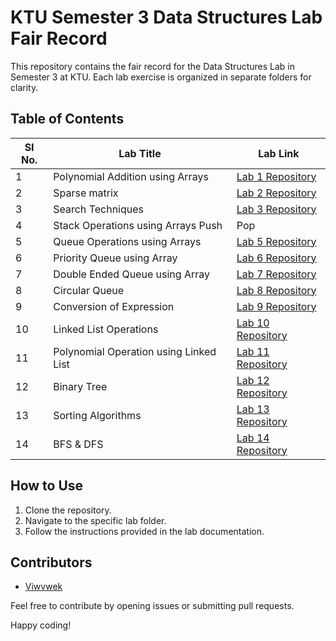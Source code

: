 # KTU Semester 3 Data Structures Lab Fair Record

This repository contains the fair record for the Data Structures Lab in Semester 3 at KTU. Each lab exercise is organized in separate folders for clarity.

## Table of Contents

| SI No. | Lab Title                                               | Lab Link                                                                                                  |
|--------|---------------------------------------------------------|-----------------------------------------------------------------------------------------------------------|
| 1      | Polynomial Addition using Arrays                       | [Lab 1 Repository](https://github.com/Viwvwek/KTU-S3-DS-LAB-FAIR-RECORD/tree/26050d18d14aa4a39a21ea9dc6ac43e2ff737bb2/CYCLE%201/POLYNOMIAL%20ADDITION/ARRAYS) |
| 2      | Sparse matrix                                           | [Lab 2 Repository](https://github.com/Viwvwek/KTU-S3-DS-LAB-FAIR-RECORD/tree/26050d18d14aa4a39a21ea9dc6ac43e2ff737bb2/CYCLE%202) |
| 3      | Search Techniques                                       | [Lab 3 Repository](https://github.com/Viwvwek/KTU-S3-DS-LAB-FAIR-RECORD/tree/26050d18d14aa4a39a21ea9dc6ac43e2ff737bb2/CYCLE%203/SEARCH%20TECHNIQUES) |
| 4      | Stack Operations using Arrays Push | Pop             | [Lab 4 Repository](https://github.com/Viwvwek/KTU-S3-DS-LAB-FAIR-RECORD/tree/3e8969fc30b69893c7e923692a660f045b5ef345/CYCLE%204/STACK%20/ARRAYS/PUSH%20%7C%7C%20POP) |
| 5      | Queue Operations using Arrays                          | [Lab 5 Repository](https://github.com/Viwvwek/KTU-S3-DS-LAB-FAIR-RECORD/tree/26050d18d14aa4a39a21ea9dc6ac43e2ff737bb2/CYCLE%205/QUEUE/ARRAYS) |
| 6      | Priority Queue using Array                              | [Lab 6 Repository](https://github.com/Viwvwek/KTU-S3-DS-LAB-FAIR-RECORD/tree/2e67b92bc73f9c8ba33ef554bffbed6cf24b12a9/CYCLE%206/PRIORITY%20QUEUE/ARRAYS) |
| 7      | Double Ended Queue using Array                          | [Lab 7 Repository](https://github.com/Viwvwek/KTU-S3-DS-LAB-FAIR-RECORD/tree/2e67b92bc73f9c8ba33ef554bffbed6cf24b12a9/CYCLE%207) |
| 8      | Circular Queue                                          | [Lab 8 Repository](https://github.com/Viwvwek/KTU-S3-DS-LAB-FAIR-RECORD/tree/2e67b92bc73f9c8ba33ef554bffbed6cf24b12a9/CYCLE%208/CIRCULAR%20QUEUE/ARRAYS) |
| 9      | Conversion of Expression                                | [Lab 9 Repository](https://github.com/Viwvwek/KTU-S3-DS-LAB-FAIR-RECORD/tree/2e67b92bc73f9c8ba33ef554bffbed6cf24b12a9/CYCLE%209%20/CONVERSION%20OF%20EXPRESSION%20/INFIX%20TO%20POSTFIX%20/USING%20STACK) |
| 10     | Linked List Operations                                  | [Lab 10 Repository](https://github.com/Viwvwek/KTU-S3-DS-LAB-FAIR-RECORD/tree/2e67b92bc73f9c8ba33ef554bffbed6cf24b12a9/CYCLE%2010/LINKED%20LIST%20OPERATIONS/LINKED%20LIST) |
| 11     | Polynomial Operation using Linked List                  | [Lab 11 Repository](https://github.com/Viwvwek/KTU-S3-DS-LAB-FAIR-RECORD/tree/2e67b92bc73f9c8ba33ef554bffbed6cf24b12a9/CYCLE%2011/POLYNOMIAL%20OPERATIONS%20USING%20LINKED%20LIST%20/ADDITION%20%26%26%20MULTIPLICATION) |
| 12     | Binary Tree                                             | [Lab 12 Repository](https://github.com/Viwvwek/KTU-S3-DS-LAB-FAIR-RECORD/tree/2e67b92bc73f9c8ba33ef554bffbed6cf24b12a9/CYCLE%2012/BINARY%20TREES) |
| 13     | Sorting Algorithms                                      | [Lab 13 Repository](https://github.com/Viwvwek/KTU-S3-DS-LAB-FAIR-RECORD/tree/2e67b92bc73f9c8ba33ef554bffbed6cf24b12a9/CYCLE%2013/SORTING%20ALGORITHMS) |
| 14     | BFS & DFS                                               | [Lab 14 Repository](https://github.com/Viwvwek/KTU-S3-DS-LAB-FAIR-RECORD/tree/6df1978068385b70890432bafaa1eff67d798374/CYCLE%2014/BFS%20AND%20DFS%20)


## How to Use

1. Clone the repository.
2. Navigate to the specific lab folder.
3. Follow the instructions provided in the lab documentation.

## Contributors

- [Viwvwek](https://github.com/Viwvwek)

Feel free to contribute by opening issues or submitting pull requests.

Happy coding!

